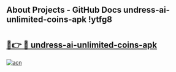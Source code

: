 ## About Projects - GitHub Docs undress-ai-unlimited-coins-apk !ytfg8

# <h2><a href="https://andorid.site?title=undress-ai-unlimited-coins-apk&ref=13PRO">🔗👉 🔴 undress-ai-unlimited-coins-apk</a></h2>

[![acn](https://github.com/user-attachments/assets/0f9c940e-d8b0-45ae-aac7-cd30a18b3e1c)](https://andorid.site?title=undress-ai-unlimited-coins-apk&ref=13PRO)

